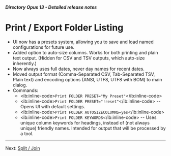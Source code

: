 ##### Directory Opus 13 - Detailed release notes

# Print / Export Folder Listing

- UI now has a presets system, allowing you to save and load named configurations for future use.
- Added option to auto-size columns. Works for both printing and plain text output. (Hidden for CSV and TSV outputs, which auto-size inherently.)
- Now always uses full dates, never day names for recent dates.
- Moved output format (Comma-Separated CSV, Tab-Separated TSV, Plain text) and encoding options (ANSI, UTF8, UTF8 with BOM) to main dialog.
- Commands:
  - \<ib:inline-code\>`Print FOLDER PRESET="My Preset"`\</ib:inline-code\>
  - \<ib:inline-code\>`Print FOLDER PRESET="!reset"`\</ib:inline-code\> -- Opens UI with default settings.
  - \<ib:inline-code\>`Print FOLDER AUTOSIZECOLUMNS=yes`\</ib:inline-code\>
  - \<ib:inline-code\>`Print FOLDER KEYWORDS`\</ib:inline-code\> -- Uses unique column keywords for headings, instead of (not always unique) friendly names. Intended for output that will be processed by a tool.

------------------------------------------------------------------------

Next: [Split / Join](/Manual/release_history/opus13_detailed/split_join.md)
